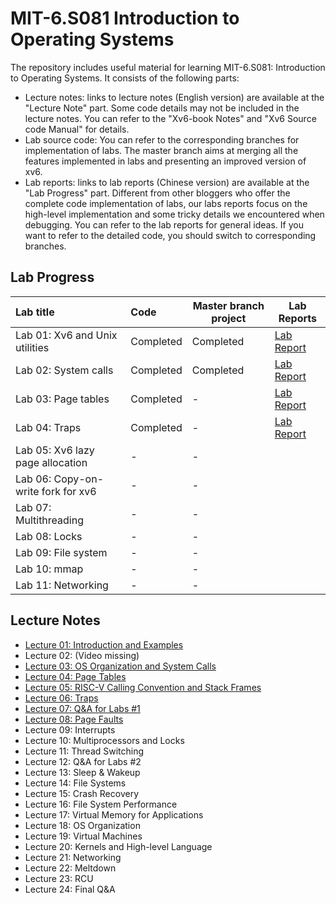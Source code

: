 # MIT-6.S081 Introduction to Operating Systems

The repository includes useful material for learning MIT-6.S081: Introduction to Operating Systems. It consists of the following parts:

* Lecture notes: links to lecture notes (English version) are available at the "Lecture Note" part. Some code details may not be included in the lecture notes. You can refer to the "Xv6-book Notes" and "Xv6 Source code Manual" for details.
* Lab source code: You can refer to the corresponding branches for implementation of labs. The master branch aims at merging all the features implemented in labs and presenting an improved version of xv6.
* Lab reports: links to lab reports (Chinese version) are available at the "Lab Progress" part. Different from other bloggers who offer the complete code implementation of labs, our labs reports focus on the high-level implementation and some tricky details we encountered when debugging. You can refer to the lab reports for general ideas. If you want to refer to the detailed code, you should switch to corresponding branches.

## Lab Progress

| Lab title                                                    | Code | Master branch project | Lab Reports |
| :----------------------------------------------------------- | :--- | --------------------- | --------------------- |
| Lab 01: Xv6 and Unix utilities | Completed | Completed | [Lab Report](https://kristoff-starling.github.io/2022/01/28/MIT-6.S081%20Lab%2001%20-%20Xv6%20and%20Unix%20utilities/) |
| Lab 02: System calls | Completed | Completed | [Lab Report](https://kristoff-starling.github.io/2022/01/28/MIT-6.S081%20Lab%2002%20-%20System%20calls/) |
| Lab 03: Page tables | Completed | - | [Lab Report](https://kristoff-starling.github.io/2022/01/28/MIT-6.S081%20Lab%2003%20-%20Page%20tables/) |
| Lab 04: Traps | Completed | - | [Lab Report](https://kristoff-starling.github.io/2022/01/31/MIT-6.S081%20Lab%2004%20-%20Traps/) |
| Lab 05: Xv6 lazy page allocation                             | -    | - |  |
| Lab 06: Copy-on-write fork for xv6                           | - | - |  |
| Lab 07: Multithreading                                       | - | - |  |
| Lab 08: Locks                                                | - | - |  |
| Lab 09: File system                                          | - | - |  |
| Lab 10: mmap                                                 | - | - |  |
| Lab 11: Networking                                           | - | - |  |

## Lecture Notes

* [Lecture 01: Introduction and Examples](https://kristoff-starling.github.io/2022/01/28/MIT-6.S081%20Lecture%2001%20-%20Introduction%20and%20Examples/)
* Lecture 02: (Video missing)
* [Lecture 03: OS Organization and System Calls](https://kristoff-starling.github.io/2022/01/28/MIT-6.S081%20Lecture%2003%20-%20OS%20Organization%20and%20System%20Calls/)
* [Lecture 04: Page Tables](https://kristoff-starling.github.io/2022/01/28/MIT-6.S081%20Lecture%2004%20-%20Page%20Tables/)
* [Lecture 05: RISC-V Calling Convention and Stack Frames](https://kristoff-starling.github.io/2022/01/28/MIT-6.S081%20Lecture%2005%20-%20RISCV%20Calling%20Convention%20and%20Stack%20Frames/)
* [Lecture 06: Traps](https://kristoff-starling.github.io/2022/01/30/MIT-6.S081%20Lecture%2006%20-%20Traps/)
* [Lecture 07: Q&A for Labs #1](https://kristoff-starling.github.io/2022/02/01/MIT-6.S081%20Lecture%2007%20-%20QA%20for%20Labs%201/)
* [Lecture 08: Page Faults](https://kristoff-starling.github.io/2022/02/03/MIT-6.S081%20Lecture%2008%20-%20Page%20Faults/)
* Lecture 09: Interrupts
* Lecture 10: Multiprocessors and Locks
* Lecture 11: Thread Switching
* Lecture 12: Q&A for Labs #2
* Lecture 13: Sleep & Wakeup
* Lecture 14: File Systems
* Lecture 15: Crash Recovery
* Lecture 16: File System Performance
* Lecture 17: Virtual Memory for Applications
* Lecture 18: OS Organization
* Lecture 19: Virtual Machines
* Lecture 20: Kernels and High-level Language
* Lecture 21: Networking
* Lecture 22: Meltdown
* Lecture 23: RCU
* Lecture 24: Final Q&A
